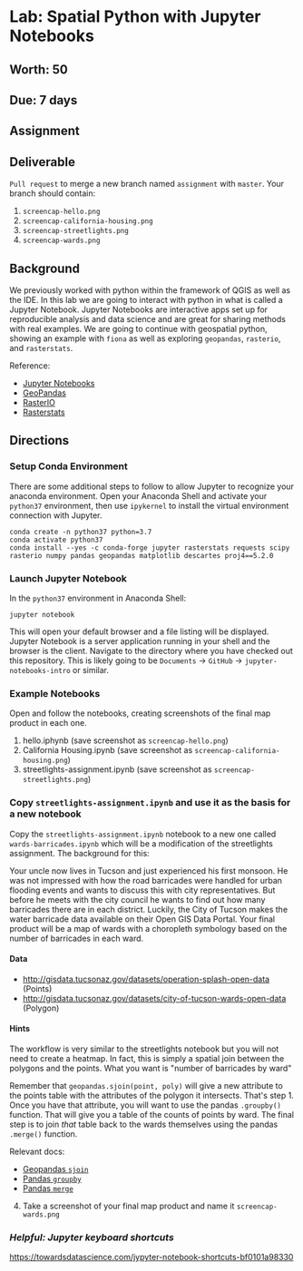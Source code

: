# Lab: Spatial Python with Jupyter Notebooks
## Worth: 50
## Due: 7 days
## Assignment

## Deliverable
`Pull request` to merge a new branch named `assignment` with `master`. Your branch should contain:
1. `screencap-hello.png`
2. `screencap-california-housing.png`
3. `screencap-streetlights.png`
4. `screencap-wards.png`

## Background
We previously worked with python within the framework of QGIS as well as the IDE. In this lab we are going to interact with python in what is called a Jupyter Notebook. Jupyter Notebooks are interactive apps set up for reproducible analysis and data science and are great for sharing methods with real examples. We are going to continue with geospatial python, showing an example with `fiona` as well as exploring `geopandas`, `rasterio`, and `rasterstats`.

Reference:
- [Jupyter Notebooks](https://jupyter.org/)
- [GeoPandas](http://geopandas.org/)
- [RasterIO](https://rasterio.readthedocs.io/en/stable/)
- [Rasterstats](https://pythonhosted.org/rasterstats/)

## Directions
### Setup Conda Environment
There are some additional steps to follow to allow Jupyter to recognize your anaconda environment. Open your Anaconda Shell and activate your `python37` environment, then use `ipykernel` to install the virtual environment connection with Jupyter. 

```
conda create -n python37 python=3.7
conda activate python37
conda install --yes -c conda-forge jupyter rasterstats requests scipy rasterio numpy pandas geopandas matplotlib descartes proj4==5.2.0
```

### Launch Jupyter Notebook
In the `python37` environment in Anaconda Shell:
```
jupyter notebook
```
This will open your default browser and a file listing will be displayed. Jupyter Notebook is a server application running in your shell and the browser is the client. Navigate to the directory where you have checked out this repository. This is likely going to be `Documents` -> `GitHub` -> `jupyter-notebooks-intro` or similar.

### Example Notebooks
Open and follow the notebooks, creating screenshots of the final map product in each one. 
1. hello.iphynb (save screenshot as `screencap-hello.png`)
2. California Housing.ipynb (save screenshot as `screencap-california-housing.png`)
3. streetlights-assignment.ipynb (save screenshot as `screencap-streetlights.png`)

### Copy `streetlights-assignment.ipynb` and use it as the basis for a new notebook
Copy the `streetlights-assignment.ipynb` notebook to a new one called `wards-barricades.ipynb` which will be a 
modification of the streetlights assignment. The background for this:

Your uncle now lives in Tucson and just experienced his first monsoon. He was not impressed with how the road
barricades were handled for urban flooding events and wants to discuss this with city representatives. But before
he meets with the city council he wants to find out how many barricades there are in each district. Luckily, the
City of Tucson makes the water barricade data available on their Open GIS Data Portal. Your final product will be a map
of wards with a choropleth symbology based on the number of barricades in each ward.

#### Data
- http://gisdata.tucsonaz.gov/datasets/operation-splash-open-data (Points)
- http://gisdata.tucsonaz.gov/datasets/city-of-tucson-wards-open-data (Polygon)

#### Hints
The workflow is very similar to the streetlights notebook but you will not need to create a heatmap. In fact, this
is simply a spatial join between the polygons and the points. What you want is "number of barricades by ward"

Remember that `geopandas.sjoin(point, poly)` will give a new attribute to the points table with the attributes of the polygon it intersects. That's step 1. Once you have that attribute, you will want to use the pandas `.groupby()` function. That will give you a table of the counts of points by ward. The final step is to join _that_ table back to the wards themselves using the pandas `.merge()` function. 

Relevant docs:
- [Geopandas `sjoin`](http://geopandas.org/reference/geopandas.sjoin.html)
- [Pandas `groupby`](https://pandas.pydata.org/pandas-docs/stable/reference/api/pandas.core.groupby.GroupBy.count.html)
- [Pandas `merge`](https://pandas.pydata.org/pandas-docs/stable/reference/api/pandas.DataFrame.merge.html#pandas.DataFrame.merge)

4. Take a screenshot of your final map product and name it `screencap-wards.png`

### _Helpful: Jupyter keyboard shortcuts_
https://towardsdatascience.com/jypyter-notebook-shortcuts-bf0101a98330
